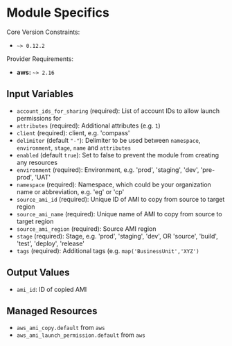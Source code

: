 # Module Specifics

Core Version Constraints:
* `~> 0.12.2`

Provider Requirements:
* **aws:** `~> 2.16`

## Input Variables
* `account_ids_for_sharing` (required): List of account IDs to allow launch permissions for
* `attributes` (required): Additional attributes (e.g. `1`)
* `client` (required): client, e.g. 'compass'
* `delimiter` (default `"-"`): Delimiter to be used between `namespace`, `environment`, `stage`, `name` and `attributes`
* `enabled` (default `true`): Set to false to prevent the module from creating any resources
* `environment` (required): Environment, e.g. 'prod', 'staging', 'dev', 'pre-prod', 'UAT'
* `namespace` (required): Namespace, which could be your organization name or abbreviation, e.g. 'eg' or 'cp'
* `source_ami_id` (required): Unique ID of AMI to copy from source to target region
* `source_ami_name` (required): Unique name of AMI to copy from source to target region
* `source_ami_region` (required): Source AMI region
* `stage` (required): Stage, e.g. 'prod', 'staging', 'dev', OR 'source', 'build', 'test', 'deploy', 'release'
* `tags` (required): Additional tags (e.g. `map('BusinessUnit','XYZ')`

## Output Values
* `ami_id`: ID of copied AMI

## Managed Resources
* `aws_ami_copy.default` from `aws`
* `aws_ami_launch_permission.default` from `aws`

